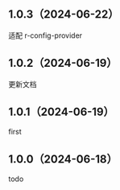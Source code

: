 ## 1.0.3（2024-06-22）
适配 r-config-provider
## 1.0.2（2024-06-19）
更新文档
## 1.0.1（2024-06-19）
first
## 1.0.0（2024-06-18）
todo

